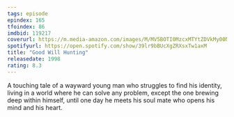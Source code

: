 ```yaml
---
tags: episode
epindex: 165
tfoindex: 86
imdbid: 119217
coverurl: https://m.media-amazon.com/images/M/MV5BOTI0MzcxMTYtZDVkMy00NjY1LTgyMTYtZmUxN2M3NmQ2NWJhXkEyXkFqcGdeQXVyMTQxNzMzNDI@._V1_SX202_CR0,0,202,300_.jpg
spotifyurl: https://open.spotify.com/show/39lr9bBUcXgZRXsxTw1axM
title: "Good Will Hunting"
releasedate: 1998
rating: 8.3
---
```


A touching tale of a wayward young man who struggles to find his identity, living in a world where he can solve any problem, except the one brewing deep within himself, until one day he meets his soul mate who opens his mind and his heart.